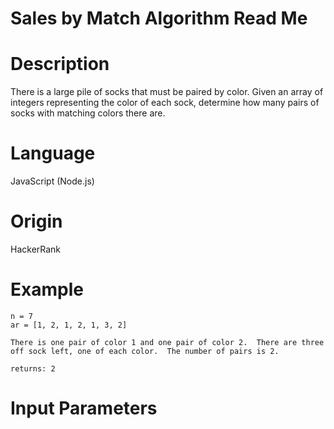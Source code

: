 # Sales by Match Algorithm Read Me

# Description

There is a large pile of socks that must be paired by color. Given an array of integers representing the color of each sock, determine how many pairs of socks with matching colors there are.

# Language

JavaScript (Node.js)

# Origin

HackerRank

# Example

```
n = 7
ar = [1, 2, 1, 2, 1, 3, 2]

There is one pair of color 1 and one pair of color 2.  There are three off sock left, one of each color.  The number of pairs is 2.

returns: 2
```

# Input Parameters